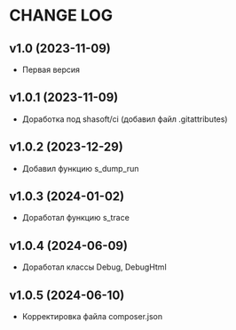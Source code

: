 CHANGE LOG
==========

## v1.0 (2023-11-09)

* Первая версия

## v1.0.1 (2023-11-09)
* Доработка под shasoft/ci (добавил файл .gitattributes)

## v1.0.2 (2023-12-29)
* Добавил функцию s_dump_run

## v1.0.3 (2024-01-02)
* Доработал функцию s_trace

## v1.0.4 (2024-06-09)
* Доработал классы Debug, DebugHtml

## v1.0.5 (2024-06-10)
* Корректировка файла composer.json